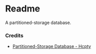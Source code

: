 # Readme
A partitioned-storage database.

### Credits
- [Partitioned-Storage Database - Hcpty](https://github.com/hcpty/partitioned-storage-database)
